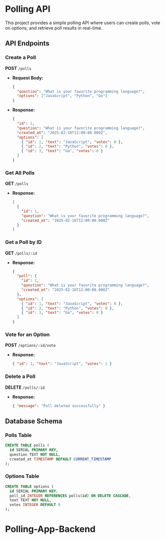 # Polling API

This project provides a simple polling API where users can create polls, vote on options, and retrieve poll results in real-time.

## API Endpoints

### Create a Poll

**POST** `/polls`

- **Request Body:**
  ```json
  {
    "question": "What is your favorite programming language?",
    "options": ["JavaScript", "Python", "Go"]
  }
  ```
- **Response:**
  ```json
  {
    "id": 1,
    "question": "What is your favorite programming language?",
    "created_at": "2025-02-16T12:00:00.000Z",
    "options": [
      { "id": 1, "text": "JavaScript", "votes": 0 },
      { "id": 2, "text": "Python", "votes": 0 },
      { "id": 3, "text": "Go", "votes": 0 }
    ]
  }
  ```

### Get All Polls

**GET** `/polls`

- **Response:**
  ```json
  [
    {
      "id": 1,
      "question": "What is your favorite programming language?",
      "created_at": "2025-02-16T12:00:00.000Z"
    }
  ]
  ```

### Get a Poll by ID

**GET** `/polls/:id`

- **Response:**
  ```json
  {
    "poll": {
      "id": 1,
      "question": "What is your favorite programming language?",
      "created_at": "2025-02-16T12:00:00.000Z"
    },
    "options": [
      { "id": 1, "text": "JavaScript", "votes": 0 },
      { "id": 2, "text": "Python", "votes": 0 },
      { "id": 3, "text": "Go", "votes": 0 }
    ]
  }
  ```

### Vote for an Option

**POST** `/options/:id/vote`

- **Response:**
  ```json
  { "id": 1, "text": "JavaScript", "votes": 1 }
  ```

### Delete a Poll

**DELETE** `/polls/:id`

- **Response:**
  ```json
  { "message": "Poll deleted successfully" }
  ```

## Database Schema

### Polls Table

```sql
CREATE TABLE polls (
  id SERIAL PRIMARY KEY,
  question TEXT NOT NULL,
  created_at TIMESTAMP DEFAULT CURRENT_TIMESTAMP
);
```

### Options Table

```sql
CREATE TABLE options (
  id SERIAL PRIMARY KEY,
  poll_id INTEGER REFERENCES polls(id) ON DELETE CASCADE,
  text TEXT NOT NULL,
  votes INTEGER DEFAULT 0
);
```
#
# Polling-App-Backend
